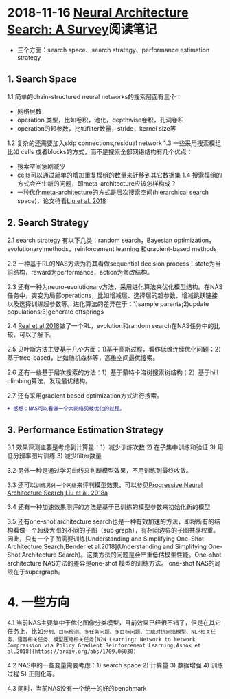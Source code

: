 
# 2018-11-16 [Neural Architecture Search: A Survey](https://arxiv.org/abs/1808.05377)阅读笔记

- 三个方面：search space、search strategy、performance estimation strategy

## 1. Search Space
1.1 简单的chain-structured neural networks的搜索层面有三个：
  - 网络层数
  - operation 类型，比如卷积，池化，depthwise卷积，孔洞卷积
  - operation的超参数，比如filter数量，stride，kernel size等

1.2 复杂的还需要加入skip connections,residual network
1.3 一些采用搜索模组比如 cells 或者blocks的方式，而不是搜索全部网络结构有几个优点：
  + 搜索空间急剧减少
  + cells可以通过简单的增加重复模组的数量来迁移到其它数据集
1.4 搜索模组的方式会产生新的问题，即meta-architecture应该怎样构成？
  + 一种优化meta-architecture的方式是层次搜索空间(hierarchical search space)，论文待看[Liu et al. 2018](https://arxiv.org/abs/1711.00436)
  
## 2. Search Strategy
2.1 search strategy 有以下几类：random search，Bayesian optimization，evolutionary methods，reinforcement learning
和gradient-based methods

2.2 一种基于RL的NAS方法为将其看做sequential decision process：state为当前结构，reward为performance，action为修改结构。

2.3 还有一种为neuro-evolutionary方法，采用进化算法来优化模型结构。在NAS任务中，突变为局部operations，比如增减层、选择层的超参数、增减跳跃链接
以及选择训练超参数等。进化算法的差异在于：1)sample parents;2)update populations;3)generate offsprings

2.4 [Real et al,2018](https://arxiv.org/abs/1802.01548)做了一个RL，evolution和random search在NAS任务中的比较，可以了解下。

2.5 贝叶斯方法主要基于几个方面：1)基于高斯过程，看作低维连续优化问题；2）基于tree-based，比如随机森林等，高维空间最优搜索。

2.6 还有一些基于层次搜索的方法：1）基于蒙特卡洛树搜索树结构；2）基于hill climbing算法，发现最优结构。

2.7 还有采用gradient based optimization方式进行搜索。

```diff
+ 感想：NAS可以看做一个大网络剪枝优化的过程。
```

## 3. Performance Estimation Strategy

3.1 效果评测主要是考虑到计算量：1）减少训练次数 2) 在子集中训练和验证 3) 用低分辨率图片训练 3) 减少filter数量 

3.2 另外一种是通过学习曲线来判断模型效果，不用训练到最终收敛。

3.3 还可以```训练另外一个网络```来评判模型效果，可以参见[Progressive Neural Architecture Search,Liu et al. 2018a](https://arxiv.org/abs/1712.00559)

3.4 还有一种加速效果测评的方法是基于已训练的模型参数来初始化新的模型

3.5 还有one-shot architecture search也是一种有效加速的方法，即将所有的结构看做一个超级大图的不同的子图（sub graph），有相同边界的子图共享权重。因此，只有一个子图需要训练[Understanding and Simplifying One-Shot Architecture Search,Bender et al.2018](Understanding and Simplifying One-Shot Architecture Search)。这类方法的问题是会严重低估模型性能。One-shot architecture NAS方法的差异是one-shot 模型的训练方法。 one-shot NAS的局限在于supergraph。

# 4. 一些方向

4.1 当前NAS主要集中于优化图像分类模型，目前效果已经很不错了，但是在其它任务上，比如```分割、目标检测、多任务问题、多目标问题、生成对抗网络模型、NLP相关任务、语音相关任务、模型压缩相关任务[N2N Learning: Network to Network Compression via Policy Gradient Reinforcement Learning,Ashok et al.2018](https://arxiv.org/abs/1709.06030)```

4.2 NAS中的一些变量需要考虑：1) search space 2) 计算量 3) 数据增强 4) 训练过程 5) 正则化等。

4.3 同时，当前NAS没有一个统一的好的benchmark


